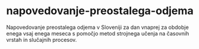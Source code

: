 # napovedovanje-preostalega-odjema
Napovedovanje preostalega odjema v Sloveniji za dan vnaprej za obdobje enega vsaj enega meseca s pomočjo metod strojnega učenja na časovnih vrstah in slučajnih procesov.
